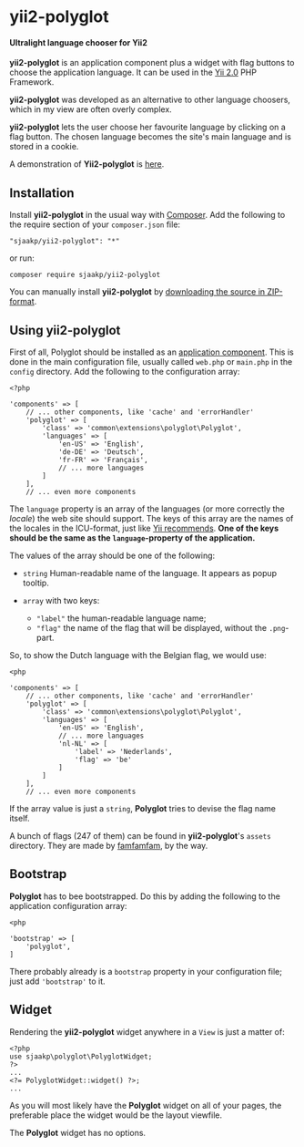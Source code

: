 yii2-polyglot
=============

#### Ultralight language chooser for Yii2 ####

**yii2-polyglot** is an application component plus a widget with flag buttons to choose the application 
language. It can be used in the [Yii 2.0](https://www.yiiframework.com/ "Yii") PHP Framework.

**yii2-polyglot** was developed as an alternative to other language choosers,
which in my view are often overly complex.

**yii2-polyglot** lets the user choose her favourite language by clicking on a
flag button. The chosen language becomes the site's main language and is stored in a cookie.

A demonstration of **Yii2-polyglot** is [here](http://www.sjaakpriester.nl/software/polyglot).

## Installation ##

Install **yii2-polyglot** in the usual way with [Composer](https://getcomposer.org/). 
Add the following to the require section of your `composer.json` file:

`"sjaakp/yii2-polyglot": "*"` 

or run:

`composer require sjaakp/yii2-polyglot` 

You can manually install **yii2-polyglot** by [downloading the source in ZIP-format](https://github.com/sjaakp/yii2-polyglot/archive/master.zip).

## Using yii2-polyglot ##

First of all, Polyglot should be installed as an [application component](https://www.yiiframework.com/doc/guide/2.0/en/structure-application-components). This is done
in the main configuration file, usually called `web.php` or `main.php` in the `config`
directory. Add the following to the configuration array:

	<?php
	
	'components' => [
        // ... other components, like 'cache' and 'errorHandler'
        'polyglot' => [
            'class' => 'common\extensions\polyglot\Polyglot',
            'languages' => [
                'en-US' => 'English',
                'de-DE' => 'Deutsch',
                'fr-FR' => 'Français',
                // ... more languages
            ]
        ],
        // ... even more components
        
The `language` property is an array of the languages (or more correctly the _locale_)
the web site should support. The keys of this array are the names of the locales in 
the ICU-format, just like [Yii recommends](https://www.yiiframework.com/doc/guide/2.0/en/tutorial-i18n#locale).
**One of the keys should be the same as the `language`-property of the application.**

The values of the array should be one of the following:

- `string` Human-readable name of the language. It appears as popup tooltip.

- `array` with two keys:
    - `"label"` the human-readable language name;
    - `"flag"` the name of the flag that will be displayed, without the `.png`-part.

So, to show the Dutch language with the Belgian flag, we would use:

    <php 
	
	'components' => [
        // ... other components, like 'cache' and 'errorHandler'
        'polyglot' => [
            'class' => 'common\extensions\polyglot\Polyglot',
            'languages' => [
                'en-US' => 'English',
                // ... more languages
                'nl-NL' => [
                    'label' => 'Nederlands',
                    'flag' => 'be'
                ]
            ]
        ],
        // ... even more components

If the array value is just a `string`, **Polyglot** tries to devise the flag name itself.

A bunch of flags (247 of them) can be found in **yii2-polyglot**'s `assets` directory.
They are made by [famfamfam](http://www.famfamfam.com/lab/icons/flags/), by the way.

## Bootstrap ##

**Polyglot** has to bee bootstrapped. Do this by adding the following to the
application configuration array:

    <php
    
    'bootstrap' => [
        'polyglot',
    ]

There probably already is a `bootstrap` property in your configuration file; just
add `'bootstrap'` to it.

## Widget ## 

Rendering the **yii2-polyglot** widget anywhere in a `View` is just a matter of:

	<?php
	use sjaakp\polyglot\PolyglotWidget;
	?>
	...
    <?= PolyglotWidget::widget() ?>;
	...

As you will most likely have the **Polyglot** widget on all of your pages, the 
preferable place the widget would be the layout viewfile.

The **Polyglot** widget has no options.
